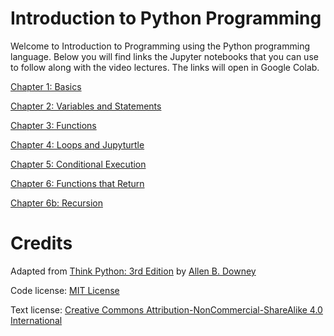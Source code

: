 # Introduction to Python Programming

Welcome to Introduction to Programming using the Python programming language. Below you will find links the Jupyter notebooks that you can use to follow along with the video lectures. The links will open in Google Colab.

[Chapter 1: Basics](https://colab.research.google.com/github/pforkner/Intro_to_Programming/blob/main/chap01.ipynb)

[Chapter 2: Variables and Statements](https://colab.research.google.com/github/pforkner/Intro_to_Programming/blob/main/chap02.ipynb)

[Chapter 3: Functions](https://colab.research.google.com/github/pforkner/Intro_to_Programming/blob/main/chap03.ipynb)

[Chapter 4: Loops and Jupyturtle](https://colab.research.google.com/github/pforkner/Intro_to_Programming/blob/main/chap04.ipynb)

[Chapter 5: Conditional Execution](https://colab.research.google.com/github/pforkner/Intro_to_Programming/blob/main/chap05.ipynb)

[Chapter 6: Functions that Return](https://colab.research.google.com/github/pforkner/Intro_to_Programming/blob/main/chap06.ipynb)

[Chapter 6b: Recursion](https://colab.research.google.com/github/pforkner/Intro_to_Programming/blob/main/chap06b.ipynb)

# Credits

Adapted from [Think Python: 3rd Edition](https://allendowney.github.io/ThinkPython/index.html) by [Allen B. Downey](https://allendowney.com)

Code license: [MIT License](https://mit-license.org/)

Text license: [Creative Commons Attribution-NonCommercial-ShareAlike 4.0 International](https://creativecommons.org/licenses/by-nc-sa/4.0/)
